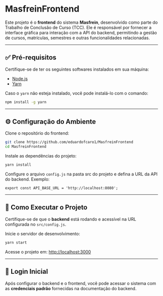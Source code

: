 # MasfreinFrontend

Este projeto é o **frontend** do sistema **Masfrein**, desenvolvido como parte do Trabalho de Conclusão de Curso (TCC). Ele é responsável por fornecer a interface gráfica para interação com a API do backend, permitindo a gestão de cursos, matrículas, semestres e outras funcionalidades relacionadas.

---

## ✅ Pré-requisitos

Certifique-se de ter os seguintes softwares instalados em sua máquina:

- [Node.js](https://nodejs.org/)
- [Yarn](https://yarnpkg.com/)

Caso o `yarn` não esteja instalado, você pode instalá-lo com o comando:

```bash
npm install -g yarn
```

---

## ⚙️ Configuração do Ambiente

Clone o repositório do frontend:

```bash
git clone https://github.com/eduardofcaro1/MasfreinFrontend
cd MasfreinFrontend
```

Instale as dependências do projeto:

```bash
yarn install
```

Configure o arquivo `config.js` na pasta src do projeto e defina a URL da API do backend. Exemplo:

```env
export const API_BASE_URL = 'http://localhost:8080';
```

---

## 🚀 Como Executar o Projeto

Certifique-se de que o **backend** está rodando e acessível na URL configurada no `src/config.js`.

Inicie o servidor de desenvolvimento:

```bash
yarn start
```

Acesse o projeto em: [http://localhost:3000](http://localhost:3000)

---

## 🔐 Login Inicial

Após configurar o backend e o frontend, você pode acessar o sistema com as **credenciais padrão** fornecidas na documentação do backend.